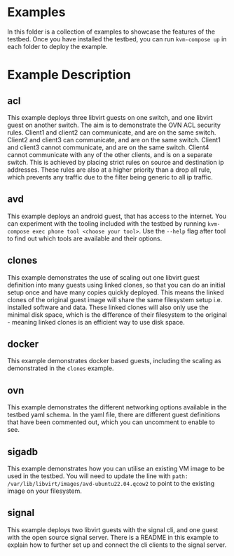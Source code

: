 # Examples

In this folder is a collection of examples to showcase the features of the testbed.
Once you have installed the testbed, you can run `kvm-compose up` in each folder to deploy the example.

# Example Description

## acl

This example deploys three libvirt guests on one switch, and one libvirt guest on another switch.
The aim is to demonstrate the OVN ACL security rules.
Client1 and client2 can communicate, and are on the same switch.
Client2 and client3 can communicate, and are on the same switch.
Client1 and client3 cannot communicate, and are on the same switch.
Client4 cannot communicate with any of the other clients, and is on a separate switch.
This is achieved by placing strict rules on source and destination ip addresses.
These rules are also at a higher priority than a drop all rule, which prevents any traffic due to the filter being generic to all ip traffic.

## avd

This example deploys an android guest, that has access to the internet.
You can experiment with the tooling included with the testbed by running `kvm-compose exec phone tool <choose your tool>`.
Use the `--help` flag after tool to find out which tools are available and their options.

## clones

This example demonstrates the use of scaling out one libvirt guest definition into many guests using linked clones, so that you can do an initial setup once and have many copies quickly deployed.
This means the linked clones of the original guest image will share the same filesystem setup i.e. installed software and data.
These linked clones will also only use the minimal disk space, which is the difference of their filesystem to the original - meaning linked clones is an efficient way to use disk space.

## docker

This example demonstrates docker based guests, including the scaling as demonstrated in the `clones` example.

## ovn

This example demonstrates the different networking options available in the testbed yaml schema.
In the yaml file, there are different guest definitions that have been commented out, which you can uncomment to enable to see.

## sigadb

This example demonstrates how you can utilise an existing VM image to be used in the testbed.
You will need to update the line with `path: /var/lib/libvirt/images/avd-ubuntu22.04.qcow2` to point to the existing image on your filesystem.

## signal

This example deploys two libvirt guests with the signal cli, and one guest with the open source signal server.
There is a README in this example to explain how to further set up and connect the cli clients to the signal server.

